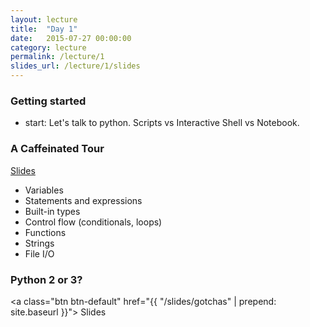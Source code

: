 ```yaml
---
layout: lecture
title:  "Day 1"
date:   2015-07-27 00:00:00
category: lecture
permalink: /lecture/1
slides_url: /lecture/1/slides
---
```



### Getting started
- start: Let's talk to python. Scripts vs Interactive Shell vs Notebook.



<h3>A Caffeinated Tour</h3>
<a class="btn btn-default" href="{{ page.slides_url | prepend: site.baseurl }}">
<span class="glyphicon glyphicon-blackboard"></span> Slides
</a>

- Variables
- Statements and expressions
- Built-in types
- Control flow (conditionals, loops)
- Functions
- Strings
- File I/O

### Python 2 or 3?
<a class="btn btn-default" href="{{ "/slides/gotchas" | prepend: site.baseurl }}">
<span class="glyphicon glyphicon-blackboard"></span> Slides
</a>





<!-- Check out the [Jekyll docs][jekyll] for more info on how to get the most out of Jekyll. File all bugs/feature requests at [Jekyll’s GitHub repo][jekyll-gh]. If you have questions, you can ask them on [Jekyll’s dedicated Help repository][jekyll-help].

[jekyll]:      http://jekyllrb.com
[jekyll-gh]:   https://github.com/jekyll/jekyll
[jekyll-help]: https://github.com/jekyll/jekyll-help -->
